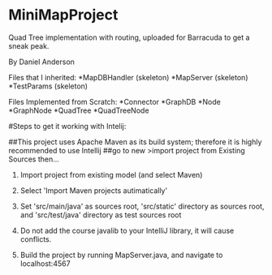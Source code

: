 # MiniMapProject
Quad Tree implementation with routing, uploaded for Barracuda to get a sneak peak.

By Daniel Anderson

Files that I inherited:
*MapDBHandler (skeleton)
*MapServer (skeleton)
*TestParams (skeleton)

Files Implemented from Scratch:
*Connector
*GraphDB
*Node
*GraphNode
*QuadTree
*QuadTreeNode


#Steps to get it working with Intelij:

##This project uses Apache Maven as its build system; therefore it is highly recommended to use Intellij
##go to new >import project from Existing Sources then...

1. Import project from existing model (and select Maven)
2. Select 'Import Maven projects autimatically'
3. Set 'src/main/java' as sources root, 'src/static' directory as sources root,
and 'src/test/java' directory as test sources root
4. Do not add the course javalib to your IntelliJ library, it will cause conflicts.

5. Build the project by running MapServer.java, and navigate to localhost:4567
